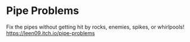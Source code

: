 # Pipe Problems
Fix the pipes without getting hit by rocks, enemies, spikes, or whirlpools! https://leen09.itch.io/pipe-problems
